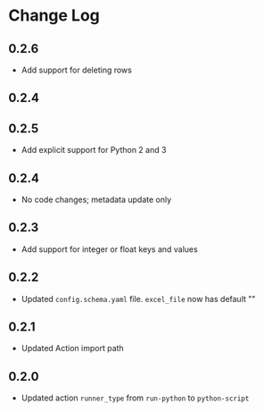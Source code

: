# Change Log

## 0.2.6

- Add support for deleting rows

## 0.2.4

## 0.2.5

- Add explicit support for Python 2 and 3

## 0.2.4

- No code changes; metadata update only

## 0.2.3

- Add support for integer or float keys and values

## 0.2.2

- Updated `config.schema.yaml` file. `excel_file` now has default ""

## 0.2.1

- Updated Action import path

## 0.2.0

- Updated action `runner_type` from `run-python` to `python-script`

